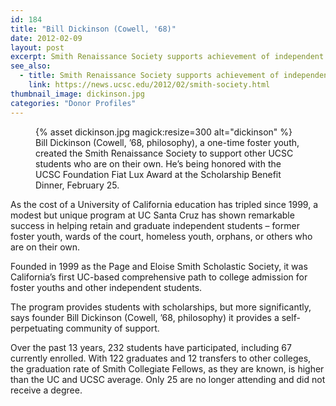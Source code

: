 ```yaml
---
id: 184
title: "Bill Dickinson (Cowell, '68)"
date: 2012-02-09
layout: post
excerpt: Smith Renaissance Society supports achievement of independent students
see_also:
  - title: Smith Renaissance Society supports achievement of independent students
    link: https://news.ucsc.edu/2012/02/smith-society.html
thumbnail_image: dickinson.jpg
categories: "Donor Profiles"
---
```

<figure class="inline-image right">
{% asset dickinson.jpg magick:resize=300 alt="dickinson" %}<figcaption>Bill Dickinson (Cowell, &#8217;68, philosophy), a one-time foster youth, created the Smith Renaissance Society to support other UCSC students who are on their own. He&#8217;s being honored with the UCSC Foundation Fiat Lux Award at the Scholarship Benefit Dinner, February 25.</figcaption></figure>

As the cost of a University of California education has tripled since 1999, a modest but unique program at UC Santa Cruz has shown remarkable success in helping retain and graduate independent students – former foster youth, wards of the court, homeless youth, orphans, or others who are on their own.

Founded in 1999 as the Page and Eloise Smith Scholastic Society, it was California’s first UC-based comprehensive path to college admission for foster youths and other independent students.

The program provides students with scholarships, but more significantly, says founder Bill Dickinson (Cowell, &#8217;68, philosophy) it provides a self-perpetuating community of support.

Over the past 13 years, 232 students have participated, including 67 currently enrolled. With 122 graduates and 12 transfers to other colleges, the graduation rate of Smith Collegiate Fellows, as they are known, is higher than the UC and UCSC average. Only 25 are no longer attending and did not receive a degree.
